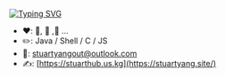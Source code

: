[![Typing SVG](https://readme-typing-svg.herokuapp.com?font=Fira+Code&pause=1000&color=000000&width=435&lines=Aloha+%EF%BD%9E+This+Is+Stuart+%F0%9F%99%8B)](https://git.io/typing-svg)

- ❤️: 🏀, 🏃 ,🚴 ...
- ✏️: Java / Shell / C / JS<br/>
- 📧: stuartyangout@outlook.com<br/>
- ✍️: [https://stuarthub.us.kg](https://stuartyang.site/)<br/>
